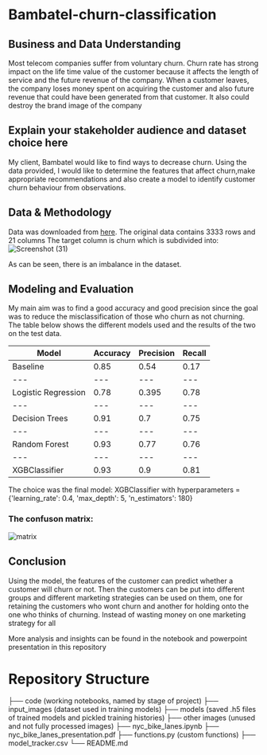 # Bambatel-churn-classification

## Business and Data Understanding
Most telecom companies suffer from voluntary churn. Churn rate has strong impact on the life time value of the customer because it affects the length of service and the future revenue of the company. 
When a customer leaves, the company loses money spent on acquiring the customer and also future revenue that could have been generated from that customer. It also could destroy the brand image of the company

## Explain your stakeholder audience and dataset choice here
My client, Bambatel would like to find ways to decrease churn.
Using the data provided, I would like to determine the features that affect churn,make appropriate recommendations and also create a model to identify customer churn behaviour from observations. 

## Data & Methodology
Data was downloaded from [here](https://www.kaggle.com/datasets/becksddf/churn-in-telecoms-dataset). The original data contains 3333 rows and 21 columns
The target column is churn which is subdivided into:
    ![Screenshot (31)](https://user-images.githubusercontent.com/82956881/181801249-fa2a129a-4e9d-48cf-b5b1-a5f2bcab96a9.png)

As can be seen, there is an imbalance in the dataset. 

## Modeling and Evaluation
My main aim was to find a good  accuracy and good precision since the goal was to reduce the misclassification of those who churn as not churning. The table below shows the different models used and the results of the two on the test data.


Model	|Accuracy |Precision|Recall
--- | --- | --- | ---
Baseline	|0.85|	0.54	|0.17
--- | --- | --- | ---
Logistic Regression|	0.78|	0.395|	0.78
--- | --- | --- | ---
Decision Trees	|0.91	|0.7	|0.75
--- | --- | --- | ---
Random Forest|	0.93|	0.77|	0.76
--- | --- | --- | ---
XGBClassifier	|0.93	|0.9	|0.81



The choice was the final model: XGBClassifier with hyperparameters = {'learning_rate': 0.4, 'max_depth': 5, 'n_estimators': 180}
### The confuson matrix:
![matrix](https://user-images.githubusercontent.com/82956881/181810029-f0bd25b6-1536-41af-ab25-26d99e0c0445.png)


## Conclusion
 Using the model, the features of the customer can predict whether  a customer will churn or not. Then the customers can be put into different groups and different marketing strategies can be used on them, one for retaining the customers who wont churn and another for holding onto the one who thinks of churning. Instead of wasting money on one marketing strategy for all
 
 More analysis and insights can be found in the notebook and powerpoint presentation in this repository
 
 # Repository Structure
├── code (working notebooks, named by stage of project)
├── input_images (dataset used in training models)
├── models (saved .h5 files of trained models and pickled training histories)
├── other images (unused and not fully processed images)
├── nyc_bike_lanes.ipynb
├── nyc_bike_lanes_presentation.pdf
├── functions.py (custom functions)
├── model_tracker.csv
└── README.md
 
 
